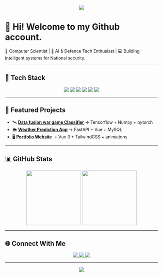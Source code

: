 <!-- Banner / Header -->
<p align="center">
  <img src="https://capsule-render.vercel.app/api?type=waving&color=0:00c6ff,100:0072ff&height=180&section=header&text=Murigu%20Gitonga&fontSize=42&fontColor=ffffff&animation=fadeIn&fontAlignY=36" />
</p>

# 👋 Hi! Welcome to my Github account.

🚀 Computer Scientist | 🎯 AI & Defence Tech Enthusiast |
💻 Building intelligent systems for National security. 

---

## 🔧 Tech Stack
<p align="center">
  <img src="https://img.shields.io/badge/Frontend-Vue.js-42b883?logo=vue.js&logoColor=white&style=for-the-badge" />
  <img src="https://img.shields.io/badge/Styling-TailwindCSS-38b2ac?logo=tailwind-css&logoColor=white&style=for-the-badge" />
  <img src="https://img.shields.io/badge/Backend-Laravel-fb503b?logo=laravel&logoColor=white&style=for-the-badge" />
  <img src="https://img.shields.io/badge/API-FastAPI-009688?logo=fastapi&logoColor=white&style=for-the-badge" />
  <img src="https://img.shields.io/badge/ML-PyTorch-ee4c2c?logo=pytorch&logoColor=white&style=for-the-badge" />
  <img src="https://img.shields.io/badge/Database-MySQL-4479a1?logo=mysql&logoColor=white&style=for-the-badge" />
</p>

---

## 📌 Featured Projects
- 🛰 [**Data fusion war game Classifier**](https://github.com/username/sigint-classifier) → Tensorflow + Numpy + pytorch 
- 🌦 [**Weather Prediction App**](https://github.com/username/weather-app) → FastAPI + Vue + MySQL  
- 🖥 [**Portfolio Website**](https://murigu.com) → Vue 3 + TailwindCSS + animations  

---

## 📊 GitHub Stats
<p align="center">
  <img src="https://github-readme-stats.vercel.app/api?username=adrianmdevs&show_icons=true&theme=radical" height="180" />
  <img src="https://github-readme-stats.vercel.app/api/top-langs/?username=adrianmdevs&layout=compact&theme=radical" height="180" />
</p>

---

## 🌐 Connect With Me
<p align="center">
  <a href="https://www.linkedin.com/in/charles-gitonga-915bab360" target="_blank" target="_blank">
    <img src="https://img.shields.io/badge/LinkedIn-blue?logo=linkedin&logoColor=white&style=for-the-badge" />
  </a>
  <a href="https://github.com/adrianmdevs">
    <img src="https://img.shields.io/badge/Portfolio-000?logo=firefox&logoColor=white&style=for-the-badge" />
  </a>
  <a href="mailto:gitongacharlie01@gmail.com" target="_blank">
    <img src="https://img.shields.io/badge/Email-D14836?logo=gmail&logoColor=white&style=for-the-badge" />
  </a>
</p>

---

<p align="center">
  <img src="https://capsule-render.vercel.app/api?type=waving&color=0:0072ff,100:00c6ff&height=120&section=footer" />
</p>

